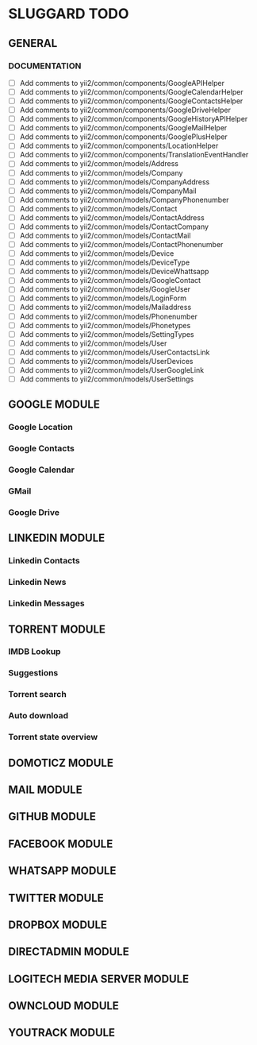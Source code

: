 # SLUGGARD TODO

## GENERAL

### DOCUMENTATION
- [ ] Add comments to yii2/common/components/GoogleAPIHelper
- [ ] Add comments to yii2/common/components/GoogleCalendarHelper
- [ ] Add comments to yii2/common/components/GoogleContactsHelper
- [ ] Add comments to yii2/common/components/GoogleDriveHelper
- [ ] Add comments to yii2/common/components/GoogleHistoryAPIHelper
- [ ] Add comments to yii2/common/components/GoogleMailHelper
- [ ] Add comments to yii2/common/components/GooglePlusHelper
- [ ] Add comments to yii2/common/components/LocationHelper
- [ ] Add comments to yii2/common/components/TranslationEventHandler
- [ ] Add comments to yii2/common/models/Address
- [ ] Add comments to yii2/common/models/Company
- [ ] Add comments to yii2/common/models/CompanyAddress
- [ ] Add comments to yii2/common/models/CompanyMail
- [ ] Add comments to yii2/common/models/CompanyPhonenumber
- [ ] Add comments to yii2/common/models/Contact
- [ ] Add comments to yii2/common/models/ContactAddress
- [ ] Add comments to yii2/common/models/ContactCompany
- [ ] Add comments to yii2/common/models/ContactMail
- [ ] Add comments to yii2/common/models/ContactPhonenumber
- [ ] Add comments to yii2/common/models/Device
- [ ] Add comments to yii2/common/models/DeviceType
- [ ] Add comments to yii2/common/models/DeviceWhattsapp
- [ ] Add comments to yii2/common/models/GoogleContact
- [ ] Add comments to yii2/common/models/GoogleUser
- [ ] Add comments to yii2/common/models/LoginForm
- [ ] Add comments to yii2/common/models/Mailaddress
- [ ] Add comments to yii2/common/models/Phonenumber
- [ ] Add comments to yii2/common/models/Phonetypes
- [ ] Add comments to yii2/common/models/SettingTypes
- [ ] Add comments to yii2/common/models/User
- [ ] Add comments to yii2/common/models/UserContactsLink
- [ ] Add comments to yii2/common/models/UserDevices
- [ ] Add comments to yii2/common/models/UserGoogleLink
- [ ] Add comments to yii2/common/models/UserSettings

## GOOGLE MODULE

### Google Location

### Google Contacts

### Google Calendar

### GMail

### Google Drive

## LINKEDIN MODULE

### Linkedin Contacts

### Linkedin News

### Linkedin Messages

## TORRENT MODULE

### IMDB Lookup

### Suggestions

### Torrent search

### Auto download

### Torrent state overview

## DOMOTICZ MODULE

## MAIL MODULE

## GITHUB MODULE

## FACEBOOK MODULE

## WHATSAPP MODULE

## TWITTER MODULE

## DROPBOX MODULE

## DIRECTADMIN MODULE

## LOGITECH MEDIA SERVER MODULE

## OWNCLOUD MODULE

## YOUTRACK MODULE